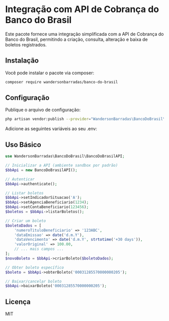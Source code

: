 # Integração com API de Cobrança do Banco do Brasil

Este pacote fornece uma integração simplificada com a API de Cobrança do Banco do Brasil, permitindo a criação, consulta, alteração e baixa de boletos registrados.

## Instalação

Você pode instalar o pacote via composer:

```bash
composer require wandersonbarradas/banco-do-brasil
```

## Configuração

Publique o arquivo de configuração:

```bash
php artisan vendor:publish --provider="WandersonBarradas\BancoDoBrasil\BancoDoBrasilServiceProvider"
```

Adicione as seguintes variáveis ao seu .env:

## Uso Básico

```php
use WandersonBarradas\BancoDoBrasil\BancoDoBrasilAPI;

// Inicializar a API (ambiente sandbox por padrão)
$bbApi = new BancoDoBrasilAPI();

// Autenticar
$bbApi->authenticate();

// Listar boletos
$bbApi->setIndicadorSituacao('A');
$bbApi->setAgenciaBeneficiario(1234);
$bbApi->setContaBeneficiario(123456);
$boletos = $bbApi->listarBoletos();

// Criar um boleto
$boletoDados = [
    'numeroTituloBeneficiario' => '123ABC',
    'dataEmissao' => date('d.m.Y'),
    'dataVencimento' => date('d.m.Y', strtotime('+30 days')),
    'valorOriginal' => 100.00,
    // ... mais campos ...
];
$novoBoleto = $bbApi->criarBoleto($boletoDados);

// Obter boleto específico
$boleto = $bbApi->obterBoleto('00031285570000000205');

// Baixar/cancelar boleto
$bbApi->baixarBoleto('00031285570000000205');
```

## Licença

MIT